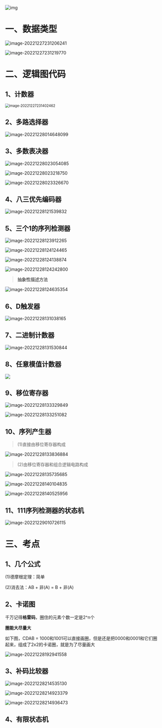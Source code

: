 

![img](EDA.assets/v2-19bb4eff7df435a699b463d5b1609f89_r.png) 





# 一、数据类型

![image-20221227231206241](EDA.assets/image-20221227231206241.png) 



![image-20221227231219770](EDA.assets/image-20221227231219770.png) 











# 二、逻辑图代码

## 1、计数器

<img src="EDA.assets/image-20221227231402462.png" alt="image-20221227231402462" style="zoom:80%;" /> 



## 2、多路选择器

![image-20221228014648099](EDA.assets/image-20221228014648099.png) 





## 3、多数表决器

![image-20221228023054085](EDA.assets/image-20221228023054085.png) 

![image-20221228023218750](EDA.assets/image-20221228023218750.png) 



![image-20221228023326670](EDA.assets/image-20221228023326670.png) 







## 4、八三优先编码器

![image-20221228121539832](EDA.assets/image-20221228121539832.png) 









## 5、三个1的序列检测器

![image-20221228123912265](EDA.assets/image-20221228123912265.png) 

![image-20221228124124465](EDA.assets/image-20221228124124465.png) 

![image-20221228124138874](EDA.assets/image-20221228124138874.png) 

![image-20221228124242800](EDA.assets/image-20221228124242800.png) 





> **抽象性描述方法**

![image-20221228124635354](EDA.assets/image-20221228124635354.png) 





## 6、D触发器

![image-20221228131038165](EDA.assets/image-20221228131038165.png) 







## 7、二进制计数器

![image-20221228131530844](EDA.assets/image-20221228131530844.png) 



## 8、任意模值计数器

![](EDA.assets/image-20221228133137778.png) 





## 9、移位寄存器

![image-20221228133329849](EDA.assets/image-20221228133329849.png) 

![image-20221228133251082](EDA.assets/image-20221228133251082.png) 



## 10、序列产生器

> (1)直接由移位寄存器构成

![image-20221228133836884](EDA.assets/image-20221228133836884.png) 

> (2)由移位寄存器和组合逻辑电路构成

![image-20221228135735685](EDA.assets/image-20221228135735685.png) 

![image-20221228140104835](EDA.assets/image-20221228140104835.png) 

![image-20221228140525956](EDA.assets/image-20221228140525956.png) 





## 11、111序列检测器的状态机

![image-20221229010726115](EDA.assets/image-20221229010726115.png) 















# 三、考点

## 1、几个公式

(1)德摩根定理：简单

(2)消去法：AB + 非(A) = B + 非(A)



## 2、卡诺图

千万记得**格雷码**，圈住的元素个数一定是2^n个

**圈能大尽量大**

如下图，CDAB = 1000和1001可以直接画圈，但是还是把0000和0001和它们圈起来，组成了2x2的卡诺圈，就是为了尽量画大

![image-20221228192941558](EDA.assets/image-20221228192941558.png) 



## 3、补码比较器

![image-20221228214535130](EDA.assets/image-20221228214535130.png) 

![image-20221228214923379](EDA.assets/image-20221228214923379.png) 

![image-20221228214936473](EDA.assets/image-20221228214936473.png) 







## 4、有限状态机

















